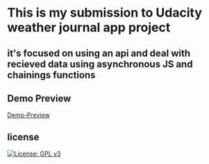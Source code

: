 # This is my submission to Udacity weather journal app project
## it's focused on using an api and deal with recieved data using asynchronous JS and chainings functions
## Demo Preview
[Demo-Preview](https://openweather-app-demo.herokuapp.com/)

## license
[![License: GPL v3](https://img.shields.io/badge/License-GPLv3-blue.svg)](https://www.gnu.org/licenses/gpl-3.0)
